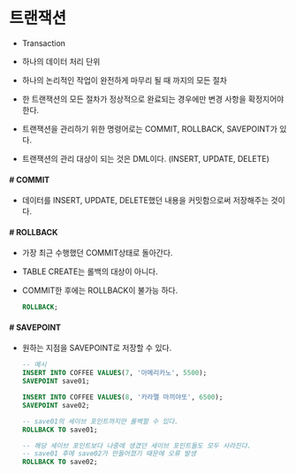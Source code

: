 # 트랜잭션

- Transaction

- 하나의 데이터 처리 단위

- 하나의 논리적인 작업이 완전하게 마무리  될 때 까지의 모든 절차

- 한 트랜잭션의 모든 절차가 정상적으로 완료되는 경우에만 변경 사항을 확정지어야 한다.

- 트랜잭션을 관리하기 위한 명령어로는 COMMIT, ROLLBACK, SAVEPOINT가 있다.

- 트랜잭션의 관리 대상이 되는 것은 DML이다. (INSERT, UPDATE, DELETE)


#### # COMMIT

- 데이터를 INSERT, UPDATE, DELETE했던 내용을 커밋함으로써 저장해주는 것이다.

#### # ROLLBACK

- 가장 최근 수행했던 COMMIT상태로 돌아간다.

- TABLE CREATE는 롤백의 대상이 아니다.

- COMMIT한 후에는 ROLLBACK이 불가능 하다.

  ```sql
  ROLLBACK;
  ```

#### # SAVEPOINT

- 원하는 지점을 SAVEPOINT로 저장할 수 있다.

  ```sql
  -- 예시
  INSERT INTO COFFEE VALUES(7, '아메리카노', 5500);
  SAVEPOINT save01;
  
  INSERT INTO COFFEE VALUES(8, '카라멜 마끼야또', 6500);
  SAVEPOINT save02;
  
  -- save01의 세이브 포인트까지만 롤백할 수 있다.
  ROLLBACK TO save01;
  
  -- 해당 세이브 포인트보다 나중에 생겼던 세이브 포인트들도 모두 사라진다.
  -- save01 후에 save02가 만들어졌기 때문에 오류 발생
  ROLLBACK TO save02;
  ```



